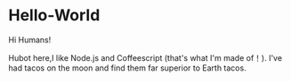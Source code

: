 # Hello-World

Hi Humans!

Hubot here,I like Node.js and Coffeescript (that's what I'm made of！).
I've had tacos on the moon and find them far superior to Earth tacos.
